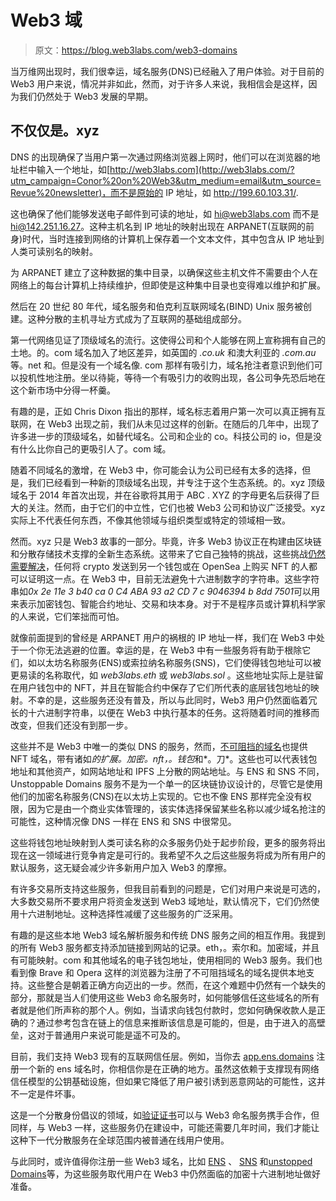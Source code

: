 # Web3 域

> 原文：<https://blog.web3labs.com/web3-domains>

当万维网出现时，我们很幸运，域名服务(DNS)已经融入了用户体验。对于目前的 Web3 用户来说，情况并非如此，然而，对于许多人来说，我相信会是这样，因为我们仍然处于 Web3 发展的早期。

## 不仅仅是。xyz

DNS 的出现确保了当用户第一次通过网络浏览器上网时，他们可以在浏览器的地址栏中输入一个地址，如[http://web3labs.com](http://web3labs.com/?utm_campaign=Conor%20on%20Web3&utm_medium=email&utm_source=Revue%20newsletter)，而不是原始的 IP 地址，如 http://199.60.103.31/.

这也确保了他们能够发送电子邮件到可读的地址，如 hi@web3labs.com 而不是 hi@142.251.16.27。这种主机名到 IP 地址的映射出现在 ARPANET(互联网的前身)时代，当时连接到网络的计算机上保存着一个文本文件，其中包含从 IP 地址到人类可读别名的映射。

为 ARPANET 建立了这种数据的集中目录，以确保这些主机文件不需要由个人在网络上的每台计算机上持续维护，但即使是这种集中目录也变得难以维护和扩展。

然后在 20 世纪 80 年代，域名服务和伯克利互联网域名(BIND) Unix 服务被创建。这种分散的主机寻址方式成为了互联网的基础组成部分。

第一代网络见证了顶级域名的流行。这使得公司和个人能够在网上宣称拥有自己的土地。的。com 域名加入了地区差异，如英国的 *.co.uk* 和澳大利亚的 *.com.au* 等。net 和。但是没有一个域名像. com 那样有吸引力，域名抢注者意识到他们可以投机性地注册。坐以待毙，等待一个有吸引力的收购出现，各公司争先恐后地在这个新市场中分得一杯羹。

有趣的是，正如 Chris Dixon 指出的那样，域名标志着用户第一次可以真正拥有互联网，在 Web3 出现之前，我们从未见过这样的创新。在随后的几年中，出现了许多进一步的顶级域名，如替代域名。公司和企业的 co。科技公司的 io，但是没有什么比你自己的更吸引人了。com 域。

随着不同域名的激增，在 Web3 中，你可能会认为公司已经有太多的选择，但是，我们已经看到一种新的顶级域名出现，并专注于这个生态系统。的。xyz 顶级域名于 2014 年首次出现，并在谷歌将其用于 ABC . XYZ 的字母更名后获得了巨大的关注。然而，由于它们的中立性，它们也被 Web3 公司和协议广泛接受。xyz 实际上不代表任何东西，不像其他领域与组织类型或特定的领域相一致。

然而。xyz 只是 Web3 故事的一部分。毕竟，许多 Web3 协议正在构建由区块链和分散存储技术支撑的全新生态系统。这带来了它自己独特的挑战，这些挑战[仍然需要解决](https://writing.conorsvensson.com/issues/web3-ux-1201876?utm_campaign=Conor%20on%20Web3&utm_medium=email&utm_source=Revue%20newsletter)，任何将 crypto 发送到另一个钱包或在 OpenSea 上购买 NFT 的人都可以证明这一点。在 Web3 中，目前无法避免十六进制数字的字符串。这些字符串如*0x 2e 11e 3 b40 ca 0 C4 ABA 93 a2 CD 7 c 9046394 b 8dd 7501*可以用来表示加密钱包、智能合约地址、交易和块本身。对于不是程序员或计算机科学家的人来说，它们笨拙而可怕。

就像前面提到的曾经是 ARPANET 用户的祸根的 IP 地址一样，我们在 Web3 中处于一个你无法逃避的位置。幸运的是，在 Web3 中有一些服务将有助于根除它们，如以太坊名称服务(ENS)或索拉纳名称服务(SNS)，它们使得钱包地址可以被更易读的名称取代，如 *web3labs.eth* 或 *web3labs.sol* 。这些地址实际上是驻留在用户钱包中的 NFT，并且在智能合约中保存了它们所代表的底层钱包地址的映射。不幸的是，这些服务还没有普及，所以与此同时，Web3 用户仍然面临着冗长的十六进制字符串，以便在 Web3 中执行基本的任务。这将随着时间的推移而改变，但我们还没有到那一步。

这些并不是 Web3 中唯一的类似 DNS 的服务，然而，[不可阻挡的域名](https://unstoppabledomains.com/?utm_campaign=Conor%20on%20Web3&utm_medium=email&utm_source=Revue%20newsletter)也提供 NFT 域名，带有诸如*的扩展。加密。nft，。钱包*和*。刀*。这些也可以代表钱包地址和其他资产，如网站地址和 IPFS 上分散的网站地址。与 ENS 和 SNS 不同，Unstoppable Domains 服务不是为一个单一的区块链协议设计的，尽管它是使用他们的加密名称服务(CNS)在以太坊上实现的。它也不像 ENS 那样完全没有权限，因为它是由一个商业实体管理的，该实体选择保留某些名称以减少域名抢注的可能性，这种情况像 DNS 一样在 ENS 和 SNS 中很常见。

这些将钱包地址映射到人类可读名称的众多服务仍处于起步阶段，更多的服务将出现在这一领域进行竞争肯定是可行的。我希望不久之后这些服务将成为所有用户的默认服务，这无疑会减少许多新用户加入 Web3 的摩擦。

有许多交易所支持这些服务，但我目前看到的问题是，它们对用户来说是可选的，大多数交易所不要求用户将资金发送到 Web3 域地址，默认情况下，它们仍然使用十六进制地址。这种选择性减缓了这些服务的广泛采用。

有趣的是这些本地 Web3 域名解析服务和传统 DNS 服务之间的相互作用。我提到的所有 Web3 服务都支持添加链接到网站的记录。eth，。索尔和。加密域，并且有可能映射。com 和其他域名的电子钱包地址，使用相同的 Web3 服务。我们也看到像 Brave 和 Opera 这样的浏览器为注册了不可阻挡域名的域名提供本地支持。这些整合是朝着正确方向迈出的一步。然而，在这个难题中仍然有一个缺失的部分，那就是当人们使用这些 Web3 命名服务时，如何能够信任这些域名的所有者就是他们所声称的那个人。例如，当请求向钱包付款时，您如何确保收款人是正确的？通过参考包含在链上的信息来推断该信息是可能的，但是，由于进入的高壁垒，这对于普通用户来说可能是遥不可及的。

目前，我们支持 Web3 现有的互联网信任层。例如，当你去 [app.ens.domains](https://app.ens.domains/?utm_campaign=Conor%20on%20Web3&utm_medium=email&utm_source=Revue%20newsletter) 注册一个新的 ens 域名时，你相信你是在正确的地方。虽然这依赖于支撑现有网络信任模型的公钥基础设施，但如果它降低了用户被引诱到恶意网站的可能性，这并不一定是件坏事。

这是一个分散身份倡议的领域，如[验证证书](https://writing.conorsvensson.com/issues/looking-beyond-tokens-verified-credentials-1165784?utm_campaign=Conor%20on%20Web3&utm_medium=email&utm_source=Revue%20newsletter)可以与 Web3 命名服务携手合作，但同样，与 Web3 一样，这些服务仍在建设中，可能还需要几年时间，我们才能让这种下一代分散服务在全球范围内被普通在线用户使用。

与此同时，或许值得你注册一些 Web3 域名，比如 [ENS](https://ens.domains/?utm_campaign=Conor%20on%20Web3&utm_medium=email&utm_source=Revue%20newsletter) 、 [SNS](https://naming.bonfida.org/?utm_campaign=Conor%20on%20Web3&utm_medium=email&utm_source=Revue%20newsletter) 和[unstopped Domains](https://unstoppabledomains.com/?utm_campaign=Conor%20on%20Web3&utm_medium=email&utm_source=Revue%20newsletter)等，为这些服务取代用户在 Web3 中仍然面临的加密十六进制地址做好准备。